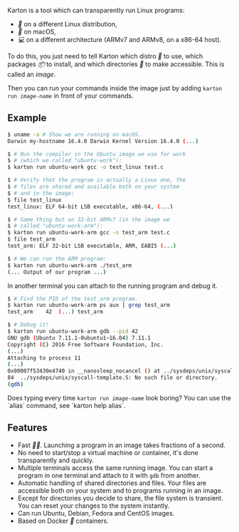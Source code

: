 Karton is a tool which can transparently run Linux programs:

* <i class="twa twa-penguin">🐧</i> on a different Linux distribution,
* <i class="twa twa-apple">🍎</i> on macOS,
* <i class="twa twa-laptop-computer">💻</i> on a different architecture (ARMv7 and ARMv8, on a x86-64 host).

To do this, you just need to tell Karton which distro <i class="twa twa-penguin">🐧</i> to use, which packages <i class="twa twa-package">📦</i> to install, and which directories <i class="twa twa-open-file-folder">📂</i> to make accessible. This is called an *image*.

Then you can run your commands inside the image just by adding <code>karton run <i>image-name</i></code> in front of your commands.


Example
-------

``` sh
$ uname -a # Show we are running on macOS.
Darwin my-hostname 16.4.0 Darwin Kernel Version 16.4.0 (...)

$ # Run the compiler in the Ubuntu image we use for work
$ # (which we called "ubuntu-work"):
$ karton run ubuntu-work gcc -o test_linux test.c

$ # Verify that the program is actually a Linux one, the
$ # files are shared and available both on your system
$ # and in the image:
$ file test_linux
test_linux: ELF 64-bit LSB executable, x86-64, (...)

$ # Same thing but on 32-bit ARMv7 (in the image we
$ # called "ubuntu-work-arm"):
$ karton run ubuntu-work-arm gcc -o test_arm test.c
$ file test_arm
test_arm: ELF 32-bit LSB executable, ARM, EABI5 (...)

$ # We can run the ARM program:
$ karton run ubuntu-work-arm ./test_arm
(... Output of our program ...)
```

<p class="extra-space-top">In another terminal you can attach to the running program and debug it.</p>

``` sh
$ # Find the PID of the test_arm program.
$ karton run ubuntu-work-arm ps aux | grep test_arm
test_arm    42  (...) test_arm

$ # Debug it!
$ karton run ubuntu-work-arm gdb --pid 42
GNU gdb (Ubuntu 7.11.1-0ubuntu1~16.04) 7.11.1
Copyright (C) 2016 Free Software Foundation, Inc.
(...)
Attaching to process 11
(...)
0x00007f53430e4740 in __nanosleep_nocancel () at ../sysdeps/unix/syscall-template.S:84
84	../sysdeps/unix/syscall-template.S: No such file or directory.
(gdb)
```

<p class="extra-space-top">Does typing every time <code>karton run <i>image-name</i></code> look boring? You can use the `alias` command, see `karton help alias`.</p>


Features
--------

* Fast <i class="twa twa-runner-type-4">🏃🏽</i>. Launching a program in an image takes fractions of a second.
* No need to start/stop a virtual machine or container, it's done transparently and quickly.
* Multiple terminals access the same running image. You can start a program in one terminal and attach to it with `gdb` from another.
* Automatic handling of shared directories and files. Your files are accessible both on your system and to programs running in an image.
* Except for directories you decide to share, the file system is transient. You can reset your changes to the system instantly.
* Can run Ubuntu, Debian, Fedora and CentOS images.
* Based on Docker <i class="twa twa-whale">🐳</i> containers.
